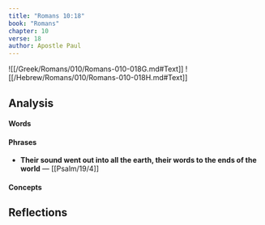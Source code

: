 ```yaml
---
title: "Romans 10:18"
book: "Romans"
chapter: 10
verse: 18
author: Apostle Paul
---
```

![[/Greek/Romans/010/Romans-010-018G.md#Text]]
![[/Hebrew/Romans/010/Romans-010-018H.md#Text]]

## Analysis

#### Words

#### Phrases
- **Their sound went out into all the earth, their words to the ends of the world** — [[Psalm/19/4]]

#### Concepts

## Reflections
